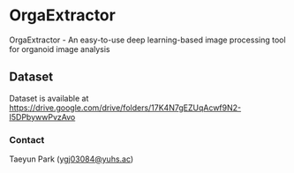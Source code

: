 # OrgaExtractor
OrgaExtractor - An easy-to-use deep learning-based image processing tool for organoid image analysis

## Dataset
Dataset is available at https://drive.google.com/drive/folders/17K4N7gEZUqAcwf9N2-I5DPbywwPvzAvo

### Contact
Taeyun Park (ygj03084@yuhs.ac)
